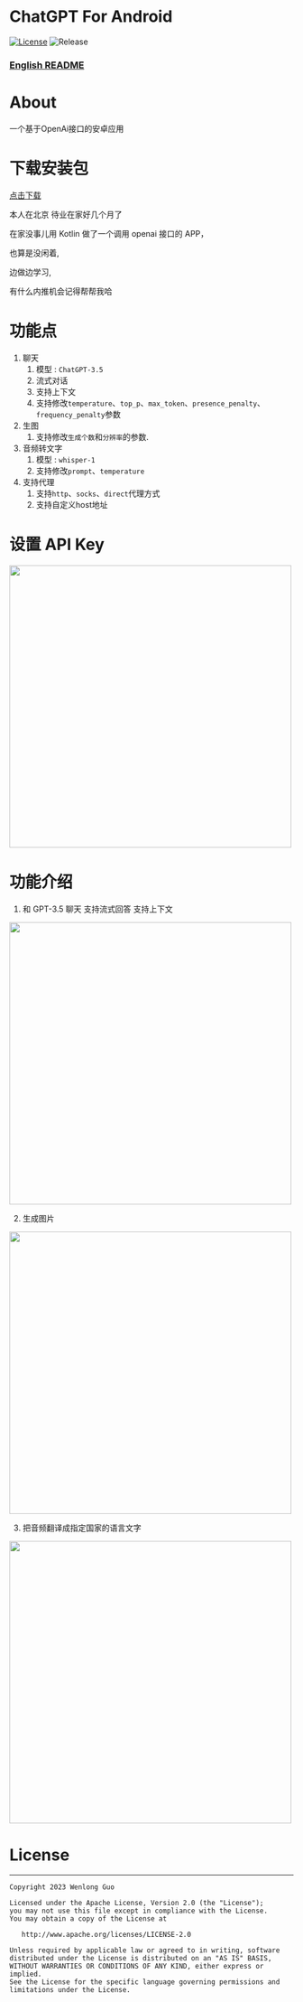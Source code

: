 # ChatGPT For Android

[![License](https://img.shields.io/badge/License-Apache--2.0-brightgreen.svg)](https://github.com/Wenlong-Guo/ChatGPT-For-Android/blob/master/license)
![Release](https://img.shields.io/github/v/release/Wenlong-Guo/ChatGPT-For-Android?include_prereleases)

### [English README](README.md)

# About
一个基于OpenAi接口的安卓应用

# 下载安装包
[点击下载](https://github.com/Wenlong-Guo/ChatGPT-For-Android/releases)

本人在北京 待业在家好几个月了

在家没事儿用 Kotlin 做了一个调用 openai 接口的 APP，

也算是没闲着,

边做边学习,

有什么内推机会记得帮帮我哈

# 功能点

1.  聊天
    1.  模型 : `ChatGPT-3.5`
    2.  流式对话
    3.  支持上下文
    4.  支持修改`temperature`、`top_p`、`max_token`、`presence_penalty`、`frequency_penalty`参数
2.  生图
    1.  支持修改`生成个数`和`分辨率`的参数.
3.  音频转文字
    1.  模型 : `whisper-1`
    2.  支持修改`prompt`、`temperature`
4.  支持代理
    1. 支持`http`、`socks`、`direct`代理方式
    2. 支持自定义host地址
    
# 设置 API Key
<img src="https://raw.githubusercontent.com/Wenlong-Guo/open-assets/main/img/blog/setting.jpg" width=500/>

# 功能介绍
1. 和 GPT-3.5 聊天 支持流式回答 支持上下文

<img src="https://raw.githubusercontent.com/Wenlong-Guo/open-assets/main/img/blog/chat.gif" width=500/>

2. 生成图片

<img src="https://raw.githubusercontent.com/Wenlong-Guo/open-assets/main/img/blog/image.gif" width=500/>

3. 把音频翻译成指定国家的语言文字

<img src="https://raw.githubusercontent.com/Wenlong-Guo/open-assets/main/img/blog/translation.gif" width=500/>

# License
-------

    Copyright 2023 Wenlong Guo

    Licensed under the Apache License, Version 2.0 (the "License");
    you may not use this file except in compliance with the License.
    You may obtain a copy of the License at

       http://www.apache.org/licenses/LICENSE-2.0

    Unless required by applicable law or agreed to in writing, software
    distributed under the License is distributed on an "AS IS" BASIS,
    WITHOUT WARRANTIES OR CONDITIONS OF ANY KIND, either express or implied.
    See the License for the specific language governing permissions and
    limitations under the License.
